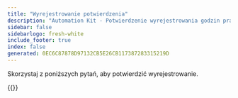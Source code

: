 ```yaml
---
title: "Wyrejestrowanie potwierdzenia"
description: "Automation Kit - Potwierdzenie wyrejestrowania godzin pracy"
sidebar: false
sidebarlogo: fresh-white
include_footer: true
index: false
generated: 0EC6C87878D97132CB5E26CB117387283315219D
---
```


Skorzystaj z poniższych pytań, aby potwierdzić wyrejestrowanie.

{{<questions name="/content/pl/office-hours/unregister-confirm.json" completed="Dziękujemy za wypełnienie potwierdzenia wyrejestrowania" showNavigationButtons="false" locale="pl">}}
